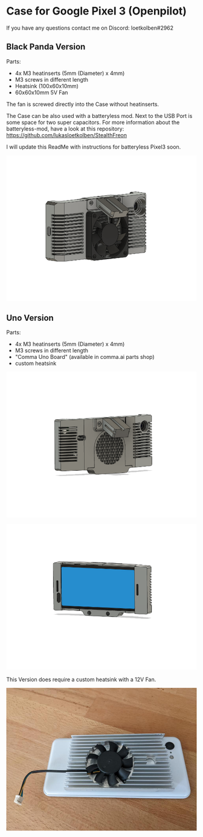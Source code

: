 # Case for Google Pixel 3 (Openpilot)
If you have any questions contact me on Discord: loetkolben#2962

## Black Panda Version
Parts:
* 4x M3 heatinserts (5mm (Diameter) x 4mm)
* M3 screws in different length
* Heatsink (100x60x10mm)
* 60x60x10mm 5V Fan

The fan is screwed directly into the Case without heatinserts.

The Case can be also used with a batteryless mod.
Next to the USB Port is some space for two super capacitors.
For more information about the batteryless-mod, have a look at this repository: 
https://github.com/lukasloetkolben/StealthFreon

I will update this ReadMe with instructions for batteryless Pixel3 soon.

![](./images/bp_1.png)

## Uno Version

Parts:
* 4x M3 heatinserts (5mm (Diameter) x 4mm)
* M3 screws in different length
* "Comma Uno Board" (available in comma.ai parts shop)
* custom heatsink

![](./images/uno_1.png)

![](./images/uno_2.png)

This Version does require a custom heatsink with a 12V Fan.

![](./images/custom_heatsink.jpeg)

